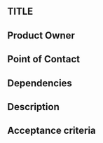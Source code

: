 ## TITLE ##

## Product Owner ##

## Point of Contact ##

## Dependencies ##

## Description ##

## Acceptance criteria ##

